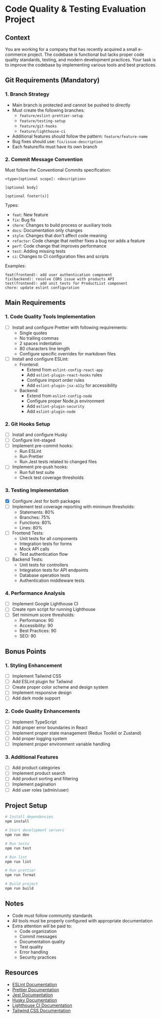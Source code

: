# Code Quality & Testing Evaluation Project

## Context
You are working for a company that has recently acquired a small e-commerce project. The codebase is functional but lacks proper code quality standards, testing, and modern development practices. Your task is to improve the codebase by implementing various tools and best practices.

## Git Requirements (Mandatory)

### 1. Branch Strategy
- Main branch is protected and cannot be pushed to directly
- Must create the following branches:
  - `feature/eslint-prettier-setup`
  - `feature/testing-setup`
  - `feature/git-hooks`
  - `feature/lighthouse-ci`
- Additional features should follow the pattern: `feature/feature-name`
- Bug fixes should use: `fix/issue-description`
- Each feature/fix must have its own branch

### 2. Commit Message Convention
Must follow the Conventional Commits specification:
```
<type>[optional scope]: <description>

[optional body]

[optional footer(s)]
```

Types:
- `feat`: New feature
- `fix`: Bug fix
- `chore`: Changes to build process or auxiliary tools
- `docs`: Documentation only changes
- `style`: Changes that don't affect code meaning
- `refactor`: Code change that neither fixes a bug nor adds a feature
- `perf`: Code change that improves performance
- `test`: Adding missing tests
- `ci`: Changes to CI configuration files and scripts

Examples:
```
feat(frontend): add user authentication component
fix(backend): resolve CORS issue with products API
test(frontend): add unit tests for ProductList component
chore: update eslint configuration
```

## Main Requirements

### 1. Code Quality Tools Implementation
- [ ] Install and configure Prettier with following requirements:
  - Single quotes
  - No trailing commas
  - 2 spaces indentation
  - 80 characters line length
  - Configure specific overrides for markdown files
- [ ] Install and configure ESLint:
  - Frontend:
    - Extend from `eslint-config-react-app`
    - Add `eslint-plugin-react-hooks` rules
    - Configure import order rules
    - Add `eslint-plugin-jsx-a11y` for accessibility
  - Backend:
    - Extend from `eslint-config-node`
    - Configure proper Node.js environment
    - Add `eslint-plugin-security`
    - Add `eslint-plugin-node`

### 2. Git Hooks Setup
- [ ] Install and configure Husky
- [ ] Configure lint-staged
- [ ] Implement pre-commit hooks:
  - Run ESLint
  - Run Prettier
  - Run Jest tests related to changed files
- [ ] Implement pre-push hooks:
  - Run full test suite
  - Check test coverage thresholds

### 3. Testing Implementation
- [X] Configure Jest for both packages
- [ ] Implement test coverage reporting with minimum thresholds:
  - Statements: 80%
  - Branches: 75%
  - Functions: 80%
  - Lines: 80%
- [ ] Frontend Tests:
  - Unit tests for all components
  - Integration tests for forms
  - Mock API calls
  - Test authentication flow
- [ ] Backend Tests:
  - Unit tests for controllers
  - Integration tests for API endpoints
  - Database operation tests
  - Authentication middleware tests

### 4. Performance Analysis
- [ ] Implement Google Lighthouse CI
- [ ] Create npm script for running Lighthouse
- [ ] Set minimum score thresholds:
  - Performance: 90
  - Accessibility: 90
  - Best Practices: 90
  - SEO: 90

## Bonus Points

### 1. Styling Enhancement
- [ ] Implement Tailwind CSS
- [ ] Add ESLint plugin for Tailwind
- [ ] Create proper color scheme and design system
- [ ] Implement responsive design
- [ ] Add dark mode support

### 2. Code Quality Enhancements
- [ ] Implement TypeScript
- [ ] Add proper error boundaries in React
- [ ] Implement proper state management (Redux Toolkit or Zustand)
- [ ] Add proper logging system
- [ ] Implement proper environment variable handling

### 3. Additional Features
- [ ] Add product categories
- [ ] Implement product search
- [ ] Add product sorting and filtering
- [ ] Implement pagination
- [ ] Add user roles (admin/user)

## Project Setup
```bash
# Install dependencies
npm install

# Start development servers
npm run dev

# Run tests
npm run test

# Run lint
npm run lint

# Run prettier
npm run format

# Build project
npm run build
```

## Notes
- Code must follow community standards
- All tools must be properly configured with appropriate documentation
- Extra attention will be paid to:
  - Code organization
  - Commit messages
  - Documentation quality
  - Test quality
  - Error handling
  - Security practices

## Resources
- [ESLint Documentation](https://eslint.org/)
- [Prettier Documentation](https://prettier.io/)
- [Jest Documentation](https://jestjs.io/)
- [Husky Documentation](https://typicode.github.io/husky/)
- [Lighthouse CI Documentation](https://github.com/GoogleChrome/lighthouse-ci)
- [Tailwind CSS Documentation](https://tailwindcss.com/)

